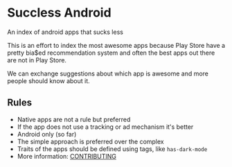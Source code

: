 # Succless Android
An index of android apps that sucks less

This is an effort to index the most awesome apps because Play Store have a pretty bia$ed recommendation system and often the best apps out there
are not in Play Store.

We can exchange suggestions about which app is awesome and more people should know about it.

## Rules
- Native apps are not a rule but preferred
- If the app does not use a tracking or ad mechanism it's better
- Android only (so far)
- The simple approach is preferred over the complex
- Traits of the apps should be defined using tags, like `has-dark-mode`
- More information: [CONTRIBUTING](CONTRIBUTING.md)
